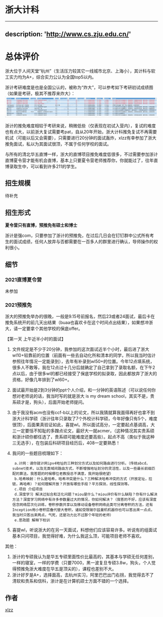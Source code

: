 # 浙大计科

---
description: 'http://www.cs.zju.edu.cn/'
---

# 总体评价

浙大位于人间天堂“杭州”（生活压力较其它一线城市北京、上海小），其计科与软工实力均为A+，综合实力公认为全国top5以内。

浙计考研难度是也是全国公认的，被称为“炸大”，可以参考如下考研初试成绩图（如果是考研，极其不推荐来炸大）：![近几年浙大考研难度](../.gitbook/assets/浙大考研难度.png)


浙计的推免难度相较于考研来说，稍微低些（仅表现在初试入营内），复试的难度也有点大，以前浙大复试需要考pat，自从20年开始，浙大计科推免复试不再需要机试（可能以后又会需要），只需要进行20分钟的面试轰炸，xlzz有幸参加了浙大推免面试，私以为其面试很顶，不属于任何学校的面试。

与所有的清北华五直博一样，浙大的直博项目推免难度低很多，不过需要参加浙计直博夏令营才能有机会直博，基本上只要夏令营老师推荐你，你就能过了，往年直博录取生中，可以看到许多211的学生。


## 招生规模
待补充
## 招生形式

**夏令营只有直博，预推免有硕士和博士**

浙计是强com，只要参加了浙计的预推免，在过后几日会在钉钉群中公式所有考生的面试成绩，任何人放弃与否都需要在一百多人的群里进行确认，导师操作的权利很小。

## 细节

### 2021直博夏令营

未参加

### 2021预推免

浙大的预推免举办的很晚，一般是9.15号前报名，然后23或者24面试，最后卡在推免系统开的前几天出结果（buaa也喜欢卡在这个时间点出结果），如果想冲浙大，请一定要拿个其他学校的保底offer。

【第一天 上午近半小时的面试】  
1. 文件规定是不少于20分钟，我参加的这次面试近半个小时，最后进了浙大wl10+较靠前的位置（前面有一些去自动化所和清本的同学，所以我当时估计参照往年情况一定能录到），去年有补录到wl50+的位置。今年12点填系统，很多人不敢等，我在12点过十几分后就确定了自己拿到了录取名额，在下午2点以后，由于很多wl的都已经接受了保底学校的拟录取，因此都放弃了浙大的资格，好像几年排到了wl60+。
2. 面试最开始是2到3分钟的ppt个人介绍，和一分钟的英语陈述（可以说任何你想对老师说的话，我当时写的就是浙大 is my dream school，其实不是，贵系硕才是，狗头），后面开始老师提问。
3. 由于我没有acm也没有ccf-b以上的论文，所以我猜就算我面得再好也拿不到浙大计科学硕（浙计往年只录取了7个外校计科学硕，今年好像只有5个，难度很顶），后面果真验证如此，喜提wl。所以面试高分，一定要起点基调高，大三一定要恬不知耻的多蹭点论文，最好大一就acmer，（这种情况其实贵系硕和浙计硕你都任选了，贵系硕可能难度还要高些）。起点不高（类似于我这种三无选手），在包装后科研项目经历后，408一定要熟悉！
4. 我问的一些题目梳理如下：
        
        a.计网：请你就计网ipv4地址的三种划分方式以及如何路由进行分析。（传统abcd，subnet技术，以及无类域间路由方式，不断增强地址划分的灵活性，以及一些最长前缀匹配的算法，我答题的时候哪位老教授总不满意，我开始很绝望）
        b.哈希映射：什么是哈希，哈希冲突是什么？三种解决哈希冲突的方式（开放定址，拉链，再哈希）？如何理解开放？开放有哪些手段？平方探测，线性探测等。
        c.项目 介绍项目
        d.深度学习 解决过拟合和泛化问题？miou是什么？miou评价有什么缺陷？你有什么解决方法？深度学习网络中有许多参数量过大的情况，你如何解决？（我答的不好，应该有深度信念网络层次化训练，卷积参数共享以及移动设备卷积网络此类可分离卷积的方法，还有Inception用小卷积层叠代替大卷积，诸如受限玻尔兹曼机机器你也可以答出来一点点，我当时只答出来两点，气死，还是功力比不过那个年轻的老师）
        e.思政题 解释下校训
5. 喜提wl，听说浙大的在另一天面试，料想他们应该容易许多。听说有的组面试基本只问项目，我觉得好难，为什么我这么顶，可能项目老师不喜欢。
   
其他：  
1. 浙计的专硕我认为是华五专硕里面性价比最高的，其基本与学硕无任何差别，一样的寝室，一样的学费（只要7000，黑一波复旦专硕3.8w，狗头，个人觉得预推免浙大难度在华五是顶尖的），课程也差别不大。
2. 浙计好歹是A+，选择面高，去杭州实习，阿里巴巴出门右拐，我觉得去不了清软和贵系和信科，浙计是在计算机硕士方面不错的一个选择。

## 作者

[xlzz]( [来无影去无踪](zuo-zhe-lian-xi-fang-shi.md))
